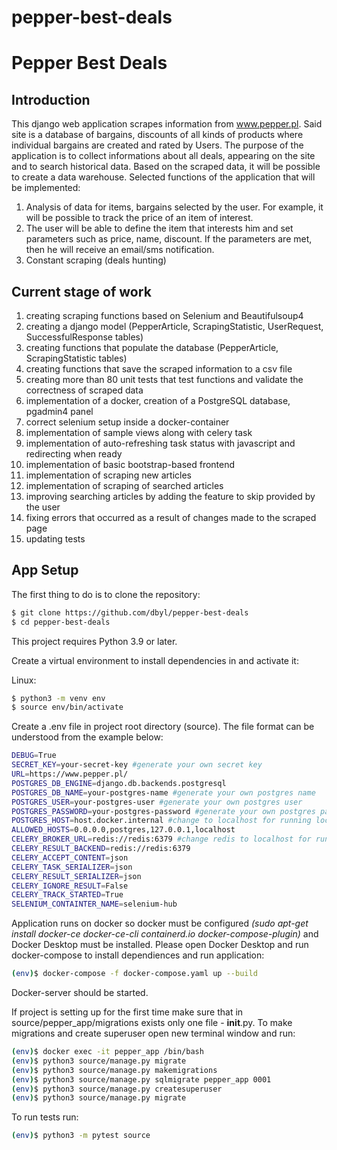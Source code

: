 # pepper-best-deals


# Pepper Best Deals

## Introduction

This django web application scrapes information from www.pepper.pl. Said site is a database of bargains, discounts of all kinds of products where individual bargains are created and rated by Users.
The purpose of the application is to collect informations about all deals, appearing on the site and to search historical data. Based on the scraped data, it will be possible to create a data warehouse.
Selected functions of the application that will be implemented:
1) Analysis of data for items, bargains selected by the user. For example, it will be possible to track the price of an item of interest.
2) The user will be able to define the item that interests him and set parameters such as price, name, discount. If the parameters are met, then he will receive an email/sms notification.
3) Constant scraping (deals hunting)

## Current stage of work

1) creating scraping functions based on Selenium and Beautifulsoup4
2) creating a django model (PepperArticle, ScrapingStatistic, UserRequest, SuccessfulResponse tables)
3) creating functions that populate the database (PepperArticle, ScrapingStatistic tables)
4) creating functions that save the scraped information to a csv file
5) creating more than 80 unit tests that test functions and validate the correctness of scraped data
6) implementation of a docker, creation of a PostgreSQL database, pgadmin4 panel
7) correct selenium setup inside a docker-container
8) implementation of sample views along with celery task
9) implementation of auto-refreshing task status with javascript and redirecting when ready
10) implementation of basic bootstrap-based frontend 
11) implementation of scraping new articles
12) implementation of scraping of searched articles
13) improving searching articles by adding the feature to skip provided by the user
14) fixing errors that occurred as a result of changes made to the scraped page
15) updating tests


## App Setup

The first thing to do is to clone the repository:

```sh
$ git clone https://github.com/dbyl/pepper-best-deals
$ cd pepper-best-deals
```

This project requires Python 3.9 or later.

Create a virtual environment to install dependencies in and activate it:

Linux:
```sh
$ python3 -m venv env
$ source env/bin/activate
```

Create a .env file in project root directory (source). The file format can be understood from the example below:
```sh
DEBUG=True
SECRET_KEY=your-secret-key #generate your own secret key
URL=https://www.pepper.pl/
POSTGRES_DB_ENGINE=django.db.backends.postgresql
POSTGRES_DB_NAME=your-postgres-name #generate your own postgres name
POSTGRES_USER=your-postgres-user #generate your own postgres user
POSTGRES_PASSWORD=your-postgres-password #generate your own postgres password
POSTGRES_HOST=host.docker.internal #change to localhost for running locally
ALLOWED_HOSTS=0.0.0.0,postgres,127.0.0.1,localhost
CELERY_BROKER_URL=redis://redis:6379 #change redis to localhost for running locally
CELERY_RESULT_BACKEND=redis://redis:6379
CELERY_ACCEPT_CONTENT=json
CELERY_TASK_SERIALIZER=json
CELERY_RESULT_SERIALIZER=json
CELERY_IGNORE_RESULT=False
CELERY_TRACK_STARTED=True
SELENIUM_CONTAINTER_NAME=selenium-hub
```

Application runs on docker so docker must be configured *(sudo apt-get install docker-ce docker-ce-cli containerd.io docker-compose-plugin)* and Docker Desktop must be installed.
Please open Docker Desktop and run docker-compose to install dependiences and run application:
```sh
(env)$ docker-compose -f docker-compose.yaml up --build
```

Docker-server should be started.

If project is setting up for the first time make sure that in source/pepper_app/migrations exists only one file - __init__.py.
To make migrations and create superuser open new terminal window and run:
```sh
(env)$ docker exec -it pepper_app /bin/bash
(env)$ python3 source/manage.py migrate
(env)$ python3 source/manage.py makemigrations
(env)$ python3 source/manage.py sqlmigrate pepper_app 0001
(env)$ python3 source/manage.py createsuperuser
(env)$ python3 source/manage.py migrate
```

To run tests run:
```sh
(env)$ python3 -m pytest source
```

